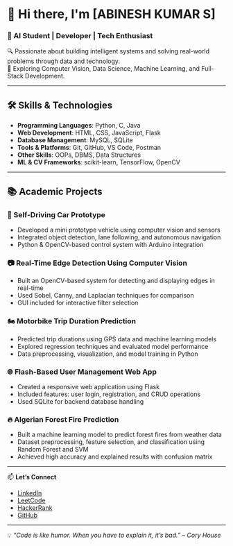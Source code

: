 # 👋 Hi there, I'm [ABINESH KUMAR S]

### 🚀 AI Student | Developer | Tech Enthusiast  
🔍 Passionate about building intelligent systems and solving real-world problems through data and technology.  
🔧 Exploring Computer Vision, Data Science, Machine Learning, and Full-Stack Development.

---

## 🛠 Skills & Technologies

- **Programming Languages**: Python, C, Java  
- **Web Development**: HTML, CSS, JavaScript, Flask  
- **Database Management**: MySQL, SQLite  
- **Tools & Platforms**: Git, GitHub, VS Code, Postman  
- **Other Skills**: OOPs, DBMS, Data Structures  
- **ML & CV Frameworks**: scikit-learn, TensorFlow, OpenCV

---

## 📚 Academic Projects

### 🚗 Self-Driving Car Prototype
- Developed a mini prototype vehicle using computer vision and sensors  
- Integrated object detection, lane following, and autonomous navigation  
- Python & OpenCV-based control system with Arduino integration  

### 📷 Real-Time Edge Detection Using Computer Vision
- Built an OpenCV-based system for detecting and displaying edges in real-time  
- Used Sobel, Canny, and Laplacian techniques for comparison  
- GUI included for interactive filter selection  

### 🏍 Motorbike Trip Duration Prediction
- Predicted trip durations using GPS data and machine learning models  
- Explored regression techniques and evaluated model performance  
- Data preprocessing, visualization, and model training in Python  

### 🌐 Flash-Based User Management Web App
- Created a responsive web application using Flask  
- Included features: user login, registration, and CRUD operations  
- Used SQLite for backend database handling  

### 🔥 Algerian Forest Fire Prediction
- Built a machine learning model to predict forest fires from weather data  
- Dataset preprocessing, feature selection, and classification using Random Forest and SVM  
- Achieved high accuracy and explained results with confusion matrix

---

📫 **Let’s Connect**  
- [LinkedIn](https://linkedin.com/in/yourusername)  
- [LeetCode](https://leetcode.com/yourusername)  
- [HackerRank](https://www.hackerrank.com/yourusername)  
- [GitHub](https://github.com/yourusername)  

---

💡 _“Code is like humor. When you have to explain it, it’s bad.” – Cory House_
